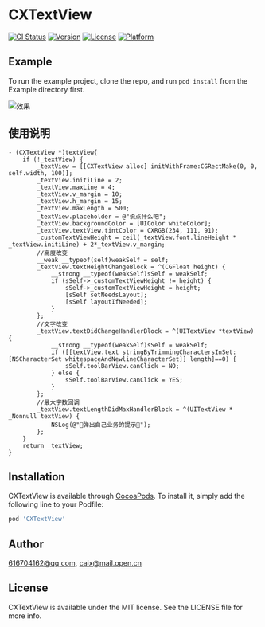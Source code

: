 # CXTextView

[![CI Status](https://img.shields.io/travis/616704162@qq.com/CXTextView.svg?style=flat)](https://travis-ci.org/616704162@qq.com/CXTextView)
[![Version](https://img.shields.io/cocoapods/v/CXTextView.svg?style=flat)](https://cocoapods.org/pods/CXTextView)
[![License](https://img.shields.io/cocoapods/l/CXTextView.svg?style=flat)](https://cocoapods.org/pods/CXTextView)
[![Platform](https://img.shields.io/cocoapods/p/CXTextView.svg?style=flat)](https://cocoapods.org/pods/CXTextView)

## Example

To run the example project, clone the repo, and run `pod install` from the Example directory first.

![效果](https://upload-images.jianshu.io/upload_images/1767433-7e4921c0301e5480.gif?imageMogr2/auto-orient/strip)

## 使用说明

```objc
- (CXTextView *)textView{
    if (!_textView) {
        _textView = [[CXTextView alloc] initWithFrame:CGRectMake(0, 0, self.width, 100)];
        _textView.initiLine = 2;
        _textView.maxLine = 4;
        _textView.v_margin = 10;
        _textView.h_margin = 15;
        _textView.maxLength = 500;
        _textView.placeholder = @"说点什么吧";
        _textView.backgroundColor = [UIColor whiteColor];
        _textView.textView.tintColor = CXRGB(234, 111, 91);
        _customTextViewHeight = ceil(_textView.font.lineHeight * _textView.initiLine) + 2*_textView.v_margin;
        //高度改变
        __weak __typeof(self)weakSelf = self;
        _textView.textHeightChangeBlock = ^(CGFloat height) {
            __strong __typeof(weakSelf)sSelf = weakSelf;
            if (sSelf->_customTextViewHeight != height) {
                sSelf->_customTextViewHeight = height;
                [sSelf setNeedsLayout];
                [sSelf layoutIfNeeded];
            }
        };
        //文字改变
        _textView.textDidChangeHandlerBlock = ^(UITextView *textView) {
            __strong __typeof(weakSelf)sSelf = weakSelf;
            if ([[textView.text stringByTrimmingCharactersInSet:[NSCharacterSet whitespaceAndNewlineCharacterSet]] length]==0) {
                sSelf.toolBarView.canClick = NO;
            } else {
                sSelf.toolBarView.canClick = YES;
            }
        };
        //最大字数回调
        _textView.textLengthDidMaxHandlerBlock = ^(UITextView * _Nonnull textView) {
            NSLog(@"👱弹出自己业务的提示👱");
        };
    }
    return _textView;
}
```

## Installation

CXTextView is available through [CocoaPods](https://cocoapods.org). To install
it, simply add the following line to your Podfile:

```ruby
pod 'CXTextView'
```

## Author

616704162@qq.com, caix@mail.open.cn

## License

CXTextView is available under the MIT license. See the LICENSE file for more info.
